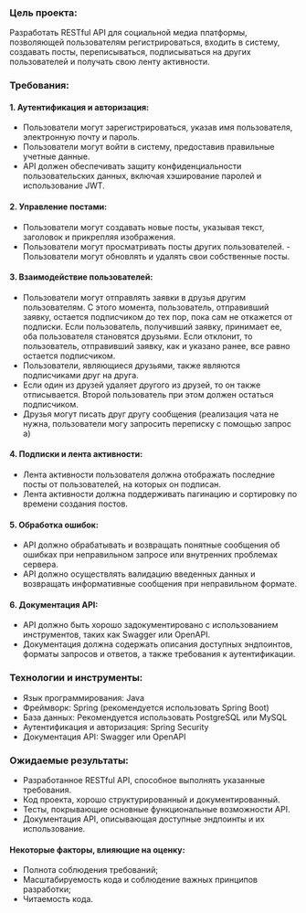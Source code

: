 ### Цель проекта: 
Разработать RESTful API для социальной медиа платформы, позволяющей пользователям регистрироваться, входить в систему, создавать посты, переписываться, подписываться на других пользователей и получать свою ленту активности. 

### Требования: 
#### 1.  Аутентификация и авторизация: 
- Пользователи могут зарегистрироваться, указав имя пользователя, электронную почту и пароль. 
- Пользователи могут войти в систему, предоставив правильные учетные данные. 
- API должен обеспечивать защиту конфиденциальности пользовательских данных, включая хэширование паролей и использование JWT.

#### 2. Управление постами: 
 - Пользователи могут создавать новые посты, указывая текст, заголовок и прикрепляя изображения.
 - Пользователи могут просматривать посты других пользователей. - Пользователи могут обновлять и удалять свои собственные посты. 

#### 3. Взаимодействие пользователей: 
- Пользователи могут отправлять заявки в друзья другим пользователям. С этого момента, пользователь, отправивший заявку, остается подписчиком до тех пор, пока сам не откажется от подписки. Если пользователь, получивший заявку, принимает ее, оба пользователя становятся друзьями. Если отклонит, то пользователь, отправивший заявку, как и указано ранее, все равно остается подписчиком. 
- Пользователи, являющиеся друзьями, также являются подписчиками друг на друга. 
- Если один из друзей удаляет другого из друзей, то он также отписывается. Второй пользователь при этом должен остаться подписчиком.
- Друзья могут писать друг другу сообщения (реализация чата не нужна, пользователи могу запросить переписку с помощью запрос а) 

#### 4. Подписки и лента активности: 
- Лента активности пользователя должна отображать последние посты от пользователей, на которых он подписан.
- Лента активности должна поддерживать пагинацию и сортировку по времени создания постов. 

#### 5. Обработка ошибок: 
- API должно обрабатывать и возвращать понятные сообщения об ошибках при неправильном запросе или внутренних проблемах сервера.
- API должно осуществлять валидацию введенных данных и возвращать информативные сообщения при неправильном формате. 

#### 6. Документация API: 
- API должно быть хорошо задокументировано с использованием инструментов, таких как Swagger или OpenAPI.
- Документация должна содержать описания доступных эндпоинтов, форматы запросов и ответов, а также требования к аутентификации. 


### Технологии и инструменты: 
- Язык программирования: Java 
- Фреймворк: Spring (рекомендуется использовать Spring Boot)
- База данных: Рекомендуется использовать PostgreSQL или MySQL
- Аутентификация и авторизация: Spring Security 
- Документация API: Swagger или OpenAPI 


### Ожидаемые результаты:
- Разработанное RESTful API, способное выполнять указанные требования. 
- Код проекта, хорошо структурированный и документированный. 
- Тесты, покрывающие основные функциональные возможности API. 
- Документация API, описывающая доступные эндпоинты и их использование. 


#### Некоторые факторы, влияющие на оценку: 
- Полнота соблюдения требований;
- Масштабируемость кода и соблюдение важных принципов разработки; 
- Читаемость кода.